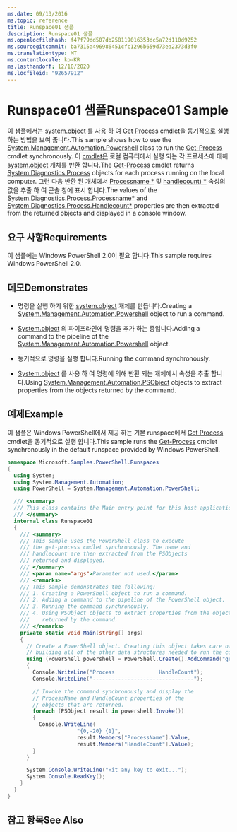 ```yaml
---
ms.date: 09/13/2016
ms.topic: reference
title: Runspace01 샘플
description: Runspace01 샘플
ms.openlocfilehash: f47f79dd507db258119016353dc5a72d110d9252
ms.sourcegitcommit: ba7315a496986451cfc1296b659d73ea2373d3f0
ms.translationtype: MT
ms.contentlocale: ko-KR
ms.lasthandoff: 12/10/2020
ms.locfileid: "92657912"
---
```

# <a name="runspace01-sample"></a><span data-ttu-id="01be7-103">Runspace01 샘플</span><span class="sxs-lookup"><span data-stu-id="01be7-103">Runspace01 Sample</span></span>

<span data-ttu-id="01be7-104">이 샘플에서는 [system.object](/dotnet/api/system.management.automation.powershell) 를 사용 하 여 [Get Process](/powershell/module/Microsoft.PowerShell.Management/Get-Process) cmdlet을 동기적으로 실행 하는 방법을 보여 줍니다.</span><span class="sxs-lookup"><span data-stu-id="01be7-104">This sample shows how to use the [System.Management.Automation.Powershell](/dotnet/api/system.management.automation.powershell) class to run the [Get-Process](/powershell/module/Microsoft.PowerShell.Management/Get-Process) cmdlet synchronously.</span></span> <span data-ttu-id="01be7-105">이 [cmdlet은](/powershell/module/Microsoft.PowerShell.Management/Get-Process) 로컬 컴퓨터에서 실행 되는 각 프로세스에 대해 [system.object](/dotnet/api/System.Diagnostics.Process) 개체를 반환 합니다.</span><span class="sxs-lookup"><span data-stu-id="01be7-105">The [Get-Process](/powershell/module/Microsoft.PowerShell.Management/Get-Process) cmdlet returns [System.Diagnostics.Process](/dotnet/api/System.Diagnostics.Process) objects for each process running on the local computer.</span></span> <span data-ttu-id="01be7-106">그런 다음 반환 된 개체에서 [Processname \*](/dotnet/api/System.Diagnostics.Process.ProcessName) 및 [handlecount) \*](/dotnet/api/System.Diagnostics.Process.Handlecount) 속성의 값을 추출 하 여 콘솔 창에 표시 합니다.</span><span class="sxs-lookup"><span data-stu-id="01be7-106">The values of the [System.Diagnostics.Process.Processname\*](/dotnet/api/System.Diagnostics.Process.ProcessName) and [System.Diagnostics.Process.Handlecount\*](/dotnet/api/System.Diagnostics.Process.Handlecount) properties are then extracted from the returned objects and displayed in a console window.</span></span>

## <a name="requirements"></a><span data-ttu-id="01be7-107">요구 사항</span><span class="sxs-lookup"><span data-stu-id="01be7-107">Requirements</span></span>

 <span data-ttu-id="01be7-108">이 샘플에는 Windows PowerShell 2.0이 필요 합니다.</span><span class="sxs-lookup"><span data-stu-id="01be7-108">This sample requires Windows PowerShell 2.0.</span></span>

## <a name="demonstrates"></a><span data-ttu-id="01be7-109">데모</span><span class="sxs-lookup"><span data-stu-id="01be7-109">Demonstrates</span></span>

- <span data-ttu-id="01be7-110">명령을 실행 하기 위한 [system.object](/dotnet/api/system.management.automation.powershell) 개체를 만듭니다.</span><span class="sxs-lookup"><span data-stu-id="01be7-110">Creating a [System.Management.Automation.Powershell](/dotnet/api/system.management.automation.powershell) object to run a command.</span></span>

- <span data-ttu-id="01be7-111">[System.object](/dotnet/api/system.management.automation.powershell) 의 파이프라인에 명령을 추가 하는 중입니다.</span><span class="sxs-lookup"><span data-stu-id="01be7-111">Adding a command to the pipeline of the [System.Management.Automation.Powershell](/dotnet/api/system.management.automation.powershell) object.</span></span>

- <span data-ttu-id="01be7-112">동기적으로 명령을 실행 합니다.</span><span class="sxs-lookup"><span data-stu-id="01be7-112">Running the command synchronously.</span></span>

- <span data-ttu-id="01be7-113">[System.object](/dotnet/api/System.Management.Automation.PSObject) 를 사용 하 여 명령에 의해 반환 되는 개체에서 속성을 추출 합니다.</span><span class="sxs-lookup"><span data-stu-id="01be7-113">Using [System.Management.Automation.PSObject](/dotnet/api/System.Management.Automation.PSObject) objects to extract properties from the objects returned by the command.</span></span>

## <a name="example"></a><span data-ttu-id="01be7-114">예제</span><span class="sxs-lookup"><span data-stu-id="01be7-114">Example</span></span>

 <span data-ttu-id="01be7-115">이 샘플은 Windows PowerShell에서 제공 하는 기본 runspace에서 [Get Process](/powershell/module/Microsoft.PowerShell.Management/Get-Process) cmdlet을 동기적으로 실행 합니다.</span><span class="sxs-lookup"><span data-stu-id="01be7-115">This sample runs the [Get-Process](/powershell/module/Microsoft.PowerShell.Management/Get-Process) cmdlet synchronously in the default runspace provided by Windows PowerShell.</span></span>

```csharp
namespace Microsoft.Samples.PowerShell.Runspaces
{
  using System;
  using System.Management.Automation;
  using PowerShell = System.Management.Automation.PowerShell;

  /// <summary>
  /// This class contains the Main entry point for this host application.
  /// </summary>
  internal class Runspace01
  {
    /// <summary>
    /// This sample uses the PowerShell class to execute
    /// the get-process cmdlet synchronously. The name and
    /// handlecount are then extracted from the PSObjects
    /// returned and displayed.
    /// </summary>
    /// <param name="args">Parameter not used.</param>
    /// <remarks>
    /// This sample demonstrates the following:
    /// 1. Creating a PowerShell object to run a command.
    /// 2. Adding a command to the pipeline of the PowerShell object.
    /// 3. Running the command synchronously.
    /// 4. Using PSObject objects to extract properties from the objects
    ///    returned by the command.
    /// </remarks>
    private static void Main(string[] args)
    {
      // Create a PowerShell object. Creating this object takes care of
      // building all of the other data structures needed to run the command.
      using (PowerShell powershell = PowerShell.Create().AddCommand("get-process"))
      {
        Console.WriteLine("Process              HandleCount");
        Console.WriteLine("--------------------------------");

        // Invoke the command synchronously and display the
        // ProcessName and HandleCount properties of the
        // objects that are returned.
        foreach (PSObject result in powershell.Invoke())
        {
          Console.WriteLine(
                      "{0,-20} {1}",
                      result.Members["ProcessName"].Value,
                      result.Members["HandleCount"].Value);
        }
      }

      System.Console.WriteLine("Hit any key to exit...");
      System.Console.ReadKey();
    }
  }
}
```

## <a name="see-also"></a><span data-ttu-id="01be7-116">참고 항목</span><span class="sxs-lookup"><span data-stu-id="01be7-116">See Also</span></span>
